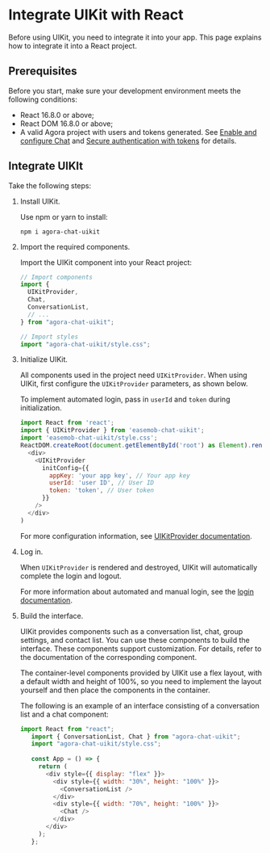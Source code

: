 # Integrate UIKit with React

Before using UIKit, you need to integrate it into your app. This page explains how to integrate it into a React project.

## Prerequisites

Before you start, make sure your development environment meets the following conditions:

- React 16.8.0 or above;
- React DOM 16.8.0 or above;
- A valid Agora project with users and tokens generated. See [Enable and configure Chat](https://docs.agora.io/en/agora-chat/get-started/enable) and [Secure authentication with tokens](https://docs.agora.io/en/agora-chat/develop/authentication) for details. 

## Integrate UIKIt

Take the following steps:

1. Install UIKit.

    Use npm or yarn to install:

    ```
    npm i agora-chat-uikit
    ```

1. Import the required components.

    Import the UIKit component into your React project:

    ```javascript
    // Import components
    import {
      UIKitProvider,
      Chat,
      ConversationList,
      // ...
    } from "agora-chat-uikit";
   
    // Import styles
    import "agora-chat-uikit/style.css";
    ```

1. Initialize UIKit.

    All components used in the project need `UIKitProvider`. When using UIKit, first configure the `UIKitProvider` parameters, as shown below.

    To implement automated login, pass in `userId` and `token` during initialization.

    ```javascript
    import React from 'react';
    import { UIKitProvider } from 'easemob-chat-uikit';
    import 'easemob-chat-uikit/style.css';
    ReactDOM.createRoot(document.getElementById('root') as Element).render(
      <div>
        <UIKitProvider
          initConfig={{
            appKey: 'your app key', // Your app key
            userId: 'user ID', // User ID
            token: 'token', // User token
          }}
        />
      </div>
    )
    ```
   
    For more configuration information, see [UIKitProvider documentation](../core-functionality/user-information.md).

1. Log in.

    When `UIKitProvider` is rendered and destroyed, UIKit will automatically complete the login and logout.
    
    For more information about automated and manual login, see the [login documentation](../core-functionality/log-in.md).
    
1. Build the interface.

    UIKit provides components such as a conversation list, chat, group settings, and contact list. You can use these components to build the interface. These components support customization. For details, refer to the documentation of the corresponding component.

    The container-level components provided by UIKit use a flex layout, with a default width and height of 100%, so you need to implement the layout yourself and then place the components in the container.

    The following is an example of an interface consisting of a conversation list and a chat component:

    ```javascript
    import React from "react";
       import { ConversationList, Chat } from "agora-chat-uikit";
       import "agora-chat-uikit/style.css";
       
       const App = () => {
         return (
           <div style={{ display: "flex" }}>
             <div style={{ width: "30%", height: "100%" }}>
               <ConversationList />
             </div>
             <div style={{ width: "70%", height: "100%" }}>
               <Chat />
             </div>
           </div>
         );
       };
    ```
   
    
